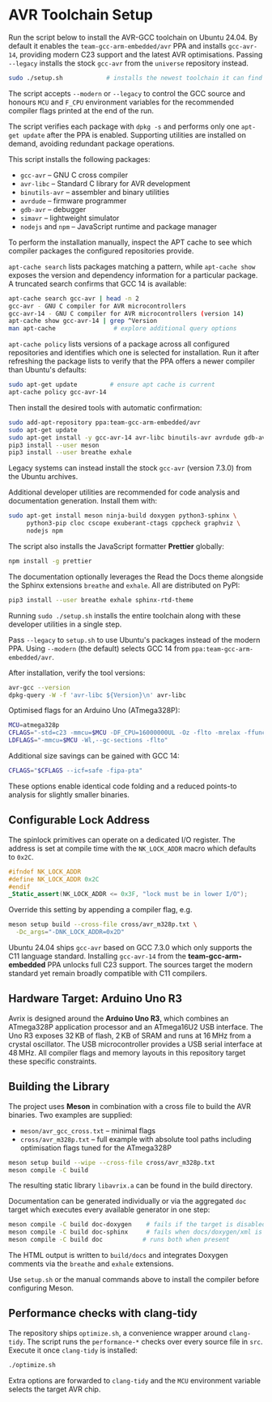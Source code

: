 # AVR Toolchain Setup

Run the script below to install the AVR-GCC toolchain on Ubuntu 24.04.
By default it enables the `team-gcc-arm-embedded/avr` PPA and installs
`gcc-avr-14`, providing modern C23 support and the latest AVR
optimisations. Passing `--legacy` installs the stock `gcc-avr` from the
`universe` repository instead.

```bash
sudo ./setup.sh            # installs the newest toolchain it can find
```
The script accepts `--modern` or `--legacy` to control the GCC source and
honours `MCU` and `F_CPU` environment variables for the recommended
compiler flags printed at the end of the run.

The script verifies each package with `dpkg -s` and performs only one
`apt-get update` after the PPA is enabled. Supporting utilities are installed
on demand, avoiding redundant package operations.

This script installs the following packages:

- `gcc-avr` – GNU C cross compiler
- `avr-libc` – Standard C library for AVR development
- `binutils-avr` – assembler and binary utilities
- `avrdude` – firmware programmer
- `gdb-avr` – debugger
- `simavr` – lightweight simulator
- `nodejs` and `npm` – JavaScript runtime and package manager

To perform the installation manually, inspect the APT cache to see which
compiler packages the configured repositories provide.

`apt-cache search` lists packages matching a pattern, while
`apt-cache show` exposes the version and dependency information for a
particular package.  A truncated search confirms that GCC 14 is
available:

```bash
apt-cache search gcc-avr | head -n 2
gcc-avr - GNU C compiler for AVR microcontrollers
gcc-avr-14 - GNU C compiler for AVR microcontrollers (version 14)
apt-cache show gcc-avr-14 | grep ^Version
man apt-cache                # explore additional query options
```

`apt-cache policy` lists versions of a package across all configured
repositories and identifies which one is selected for installation.
Run it after refreshing the package lists to verify that the PPA offers a
newer compiler than Ubuntu's defaults:

```bash
sudo apt-get update         # ensure apt cache is current
apt-cache policy gcc-avr-14
```

Then install the desired tools with automatic confirmation:

```bash
sudo add-apt-repository ppa:team-gcc-arm-embedded/avr
sudo apt-get update
sudo apt-get install -y gcc-avr-14 avr-libc binutils-avr avrdude gdb-avr simavr
pip3 install --user meson
pip3 install --user breathe exhale
```
Legacy systems can instead install the stock `gcc-avr` (version 7.3.0) from the
Ubuntu archives.

Additional developer utilities are recommended for code analysis and
documentation generation.  Install them with:

```bash
sudo apt-get install meson ninja-build doxygen python3-sphinx \
     python3-pip cloc cscope exuberant-ctags cppcheck graphviz \
     nodejs npm
```
The script also installs the JavaScript formatter **Prettier** globally:

```bash
npm install -g prettier
```

The documentation optionally leverages the Read the Docs theme alongside the
Sphinx extensions `breathe` and `exhale`.  All are distributed on PyPI:

```bash
pip3 install --user breathe exhale sphinx-rtd-theme
```

Running `sudo ./setup.sh` installs the entire toolchain along with these
developer utilities in a single step.


Pass `--legacy` to `setup.sh` to use Ubuntu's packages instead of the modern
PPA.  Using `--modern` (the default) selects GCC 14 from
`ppa:team-gcc-arm-embedded/avr`.


After installation, verify the tool versions:

```bash
avr-gcc --version
dpkg-query -W -f 'avr-libc ${Version}\n' avr-libc

```

Optimised flags for an Arduino Uno (ATmega328P):

```bash
MCU=atmega328p
CFLAGS="-std=c23 -mmcu=$MCU -DF_CPU=16000000UL -Oz -flto -mrelax -ffunction-sections -fdata-sections -mcall-prologues"
LDFLAGS="-mmcu=$MCU -Wl,--gc-sections -flto"
```
Additional size savings can be gained with GCC 14:

```bash
CFLAGS="$CFLAGS --icf=safe -fipa-pta"
```
These options enable identical code folding and a reduced
points-to analysis for slightly smaller binaries.

## Configurable Lock Address

The spinlock primitives can operate on a dedicated I/O register. The
address is set at compile time with the `NK_LOCK_ADDR` macro which
defaults to `0x2C`.

```c
#ifndef NK_LOCK_ADDR
#define NK_LOCK_ADDR 0x2C
#endif
_Static_assert(NK_LOCK_ADDR <= 0x3F, "lock must be in lower I/O");
```

Override this setting by appending a compiler flag, e.g.

```bash
meson setup build --cross-file cross/avr_m328p.txt \
  -Dc_args="-DNK_LOCK_ADDR=0x2D"
```

Ubuntu 24.04 ships `gcc-avr` based on GCC 7.3.0 which only supports the C11
language standard.  Installing `gcc-avr-14` from the
**team-gcc-arm-embedded** PPA unlocks full C23 support.
The sources target the modern standard yet remain broadly compatible with
C11 compilers.

## Hardware Target: Arduino Uno R3

Avrix is designed around the **Arduino Uno R3**, which combines an
ATmega328P application processor and an ATmega16U2 USB interface.  The
Uno R3 exposes 32 KB of flash, 2 KB of SRAM and runs at 16 MHz from a
crystal oscillator.  The USB microcontroller provides a USB
serial interface at 48 MHz.  All compiler flags and memory layouts in
this repository target these specific constraints.


## Building the Library

The project uses **Meson** in combination with a cross file to build
the AVR binaries.  Two examples are supplied:

- `meson/avr_gcc_cross.txt` – minimal flags
- `cross/avr_m328p.txt` – full example with absolute tool paths
  including optimisation flags tuned for the ATmega328P

```bash
meson setup build --wipe --cross-file cross/avr_m328p.txt
meson compile -C build
```

The resulting static library `libavrix.a` can be found in the build
directory.

Documentation can be generated individually or via the aggregated
`doc` target which executes every available generator in one step:

```bash
meson compile -C build doc-doxygen    # fails if the target is disabled
meson compile -C build doc-sphinx     # fails when docs/doxygen/xml is missing
meson compile -C build doc           # runs both when present
```

The HTML output is written to `build/docs` and integrates Doxygen
comments via the `breathe` and `exhale` extensions.

Use `setup.sh` or the manual commands above to install the compiler
before configuring Meson.

## Performance checks with clang-tidy

The repository ships `optimize.sh`, a convenience wrapper around
``clang-tidy``. The script runs the ``performance-*`` checks over every
source file in ``src``. Execute it once ``clang-tidy`` is installed:

```bash
./optimize.sh
```

Extra options are forwarded to ``clang-tidy`` and the ``MCU``
environment variable selects the target AVR chip.
